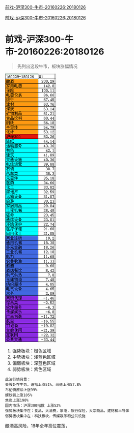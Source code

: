 
[前戏-沪深300-牛市-20160226:20180126](#1)

[前戏-沪深300-牛市-20160226:20180126](#1)



<h1 id="1">前戏-沪深300-牛市-20160226:20180126</h1>

> 先列出这段牛市，板块涨幅情况

![20181225_1](./img/20181225_1.png)

1. 强势板块：橙色区域
2. 中势板块：浅蓝色区域
3. 偏弱板块：深蓝色区域
4. 弱势板块：紫色区域

```
此波行情背景： 
美股处在牛势，道指上涨51%，纳值上涨57.8%
布伦特原油上涨99%
螺纹钢上涨105%
焦炭上涨190%
国内市场：沪深300指数 上涨52%
强势板块集中在：食品，大消费，家电，银行保险，大宗商品，建材和半导体
弱势板块集中在：科技板块，传媒娱乐和公共设施
```


酿酒高风险，18年全年高位震荡，